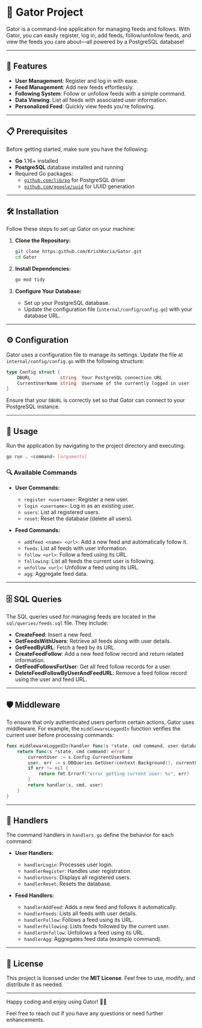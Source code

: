  # 🐊 Gator Project

 Gator is a command-line application for managing feeds and follows. With Gator, you can easily register, log in, add feeds, follow/unfollow feeds, and view the feeds you care about—all powered by a PostgreSQL database!
 
 ---
 
 ## 🚀 Features
 
 - **User Management**: Register and log in with ease.
 - **Feed Management**: Add new feeds effortlessly.
 - **Following System**: Follow or unfollow feeds with a simple command.
 - **Data Viewing**: List all feeds with associated user information.
 - **Personalized Feed**: Quickly view feeds you're following.
 
 ---
 
 ## 📋 Prerequisites
 
 Before getting started, make sure you have the following:
 
 - **Go** 1.16+ installed
 - **PostgreSQL** database installed and running
 - Required Go packages:
   - [`github.com/lib/pq`](https:github.com/lib/pq) for PostgreSQL driver
   - [`github.com/google/uuid`](https:github.com/google/uuid) for UUID generation
 
 ---
 
 ## 🛠️ Installation
 
 Follow these steps to set up Gator on your machine:
 
 1. **Clone the Repository:**
    ```sh
    git clone https:github.com/KrishKoria/Gator.git
    cd Gator
    ```
 
 2. **Install Dependencies:**
    ```sh
    go mod tidy
    ```
 
 3. **Configure Your Database:**
    - Set up your PostgreSQL database.
    - Update the configuration file (`internal/config/config.go`) with your database URL.
 
 ---
 
 ## ⚙️ Configuration
 
 Gator uses a configuration file to manage its settings. Update the file at `internal/config/config.go` with the following structure:
 
 ```go
 type Config struct {
     DBURL           string  Your PostgreSQL connection URL
     CurrentUserName string  Username of the currently logged in user
 }
 ```
 
 Ensure that your `DBURL` is correctly set so that Gator can connect to your PostgreSQL instance.
 
 ---
 
 ## 📖 Usage
 
 Run the application by navigating to the project directory and executing:
 
 ```sh
 go run . <command> [arguments]
 ```
 
 ### 🔍 Available Commands
 
 - **User Commands:**
   - `register <username>`: Register a new user.
   - `login <username>`: Log in as an existing user.
   - `users`: List all registered users.
   - `reset`: Reset the database (delete all users).
 
 - **Feed Commands:**
   - `addfeed <name> <url>`: Add a new feed and automatically follow it.
   - `feeds`: List all feeds with user information.
   - `follow <url>`: Follow a feed using its URL.
   - `following`: List all feeds the current user is following.
   - `unfollow <url>`: Unfollow a feed using its URL.
   - `agg`: Aggregate feed data.
 
 ---
 
 ## 🗄️ SQL Queries
 
 The SQL queries used for managing feeds are located in the `sql/queries/feeds.sql` file. They include:
 
 - **CreateFeed**: Insert a new feed.
 - **GetFeedsWithUsers**: Retrieve all feeds along with user details.
 - **GetFeedByURL**: Fetch a feed by its URL.
 - **CreateFeedFollow**: Add a new feed follow record and return related information.
 - **GetFeedFollowsForUser**: Get all feed follow records for a user.
 - **DeleteFeedFollowByUserAndFeedURL**: Remove a feed follow record using the user and feed URL.
 
 ---
 
 ## 🛡️ Middleware
 
 To ensure that only authenticated users perform certain actions, Gator uses middleware. For example, the `middlewareLoggedIn` function verifies the current user before processing commands:
 
 ```go
 func middlewareLoggedIn(handler func(s *state, cmd command, user database.User) error) func(*state, command) error {
     return func(s *state, cmd command) error {
         currentUser := s.Config.CurrentUserName
         user, err := s.DBQueries.GetUser(context.Background(), currentUser)
         if err != nil {
             return fmt.Errorf("error getting current user: %v", err)
         }
         return handler(s, cmd, user)
     }
 }
 ```
 
 ---
 
 ## 📝 Handlers
 
 The command handlers in `handlers.go` define the behavior for each command:
 
 - **User Handlers:**
   - `handlerLogin`: Processes user login.
   - `handlerRegister`: Handles user registration.
   - `handlerUsers`: Displays all registered users.
   - `handlerReset`: Resets the database.
 
 - **Feed Handlers:**
   - `handlerAddFeed`: Adds a new feed and follows it automatically.
   - `handlerFeeds`: Lists all feeds with user details.
   - `handlerFollow`: Follows a feed using its URL.
   - `handlerFollowing`: Lists feeds followed by the current user.
   - `handlerUnfollow`: Unfollows a feed using its URL.
   - `handlerAgg`: Aggregates feed data (example command).
 
 ---
 
 ## 📜 License
 
 This project is licensed under the **MIT License**. Feel free to use, modify, and distribute it as needed.
 
 ---
 
 Happy coding and enjoy using Gator! 🐊✨
 
 Feel free to reach out if you have any questions or need further enhancements.
